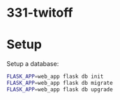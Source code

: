 # 331-twitoff

# Setup

Setup a database:

```sh
FLASK_APP=web_app flask db init
FLASK_APP=web_app flask db migrate
FLASK_APP=web_app flask db upgrade
```